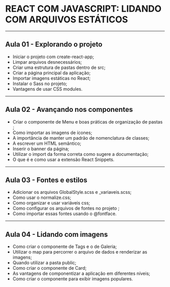 # REACT COM JAVASCRIPT: LIDANDO COM ARQUIVOS ESTÁTICOS

---

## Aula 01 - Explorando o projeto
<ul>
  <li>Iniciar o projeto com create-react-app;</li>
  <li>Limpar arquivos desnecessários;</li>
  <li>Criar uma estrutura de pastas dentro de src;</li>
  <li>Criar a página principal da aplicação;</li>
  <li>Importar imagens estáticas no React;</li>
  <li>Instalar o Sass no projeto;</li>
  <li>Vantagens de usar CSS modules.</li>
</ul>

---

## Aula 02 - Avançando nos componentes
<ul>
  <li>Criar o componente de Menu e boas práticas de organização de pastas ;</li>
  <li>Como importar as imagens de ícones;</li>
  <li>A importância de manter um padrão de nomenclatura de classes;</li>
  <li>A escrever um HTML semântico;</li>
  <li>Inserir o banner da página;</li>
  <li>Utilizar o import da forma correta como sugere a documentação;</li>
  <li>O que é e como usar a extensão React Snippets.</li>
</ul>

---

## Aula 03 - Fontes e estilos
<ul>
  <li>Adicionar os arquivos GlobalStyle.scss e _variaveis.scss;</li>
  <li>Como usar o normalize.css;</li>
  <li>Como organizar e usar variáveis css;</li>
  <li>Como configurar os arquivos de fontes no projeto ;</li>
  <li>Como importar essas fontes usando o @fontface.</li>
</ul>

---

## Aula 04 - Lidando com imagens
<ul>
  <li>Como criar o componente de Tags e o de Galeria;</li>
  <li>Utilizar o map para percorrer o arquivo de dados e renderizar as imagens;</li>
  <li>Quando utilizar a pasta public;</li>
  <li>Como criar o componente de Card;</li>
  <li>As vantagens de componentizar a aplicação em diferentes níveis;</li>
  <li>Como criar o componente para exibir imagens populares.</li>
</ul>